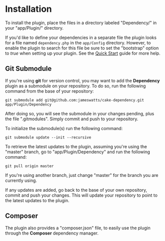 Installation
============

To install the plugin, place the files in a directory labeled "Dependency/" in your "app/Plugin/" directory.

If you'd like to define your dependencies in a separate file the plugin looks for a file named ```dependency.php``` in the ```app/Config``` directory. However, to enable the plugin to search for this file be sure to set the "bootstrap" option to *true* when setting up your plugin. See the [Quick Start](../Tutorials/Quick-Start.md) guide for more help.

Git Submodule
-------------

If you're using **git** for version control, you may want to add the **Dependency** plugin as a submodule on your repository. To do so, run the following command from the base of your repository:

```
git submodule add git@github.com:jameswatts/cake-dependency.git app/Plugin/Dependency
```

After doing so, you will see the submodule in your changes pending, plus the file ".gitmodules". Simply commit and push to your repository.

To initialize the submodule(s) run the following command:

```
git submodule update --init --recursive
```

To retrieve the latest updates to the plugin, assuming you're using the "master" branch, go to "app/Plugin/Dependency" and run the following command:

```
git pull origin master
```

If you're using another branch, just change "master" for the branch you are currently using.

If any updates are added, go back to the base of your own repository, commit and push your changes. This will update your repository to point to the latest updates to the plugin.

Composer
--------

The plugin also provides a "composer.json" file, to easily use the plugin through the **Composer** dependency manager.

